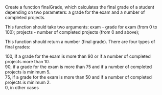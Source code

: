 Create a function finalGrade, which calculates the final grade of a student depending on two parameters: a grade for the exam and a number of completed projects.

This function should take two arguments: exam - grade for exam (from 0 to 100); projects - number of completed projects (from 0 and above);

This function should return a number (final grade). There are four types of final grades:

100, if a grade for the exam is more than 90 or if a number of completed projects more than 10.  
90, if a grade for the exam is more than 75 and if a number of completed projects is minimum 5.  
75, if a grade for the exam is more than 50 and if a number of completed projects is minimum 2.  
0, in other cases  
